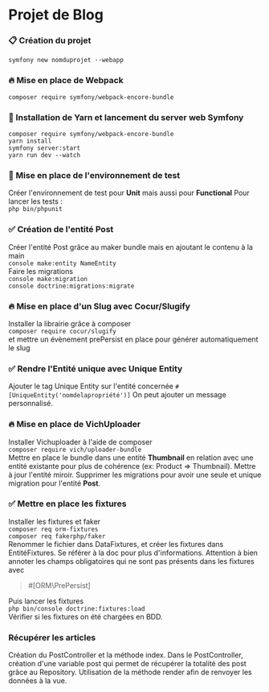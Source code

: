 # Projet de Blog 

### 📋 Création du projet
`symfony new nomduprojet --webapp`

### 🔥 Mise en place de Webpack
`composer require symfony/webpack-encore-bundle`

### 🔽 Installation de Yarn et lancement du server web Symfony 
`composer require symfony/webpack-encore-bundle` <br>
`yarn install` <br>
`symfony server:start` <br>
`yarn run dev --watch` <br>

### 📝 Mise en place de l'environnement de test
Créer l'environnement de test pour **Unit** mais aussi pour **Functional**
Pour lancer les tests : <br>
`php bin/phpunit`

### ✅ Création de l'entité Post
Créer l'entité Post grâce au maker bundle mais en ajoutant le contenu à la main <br>
`console make:entity NameEntity` <br>
Faire les migrations <br>
`console make:migration` <br>
`console doctrine:migrations:migrate`

### 🔥 Mise en place d'un Slug avec Cocur/Slugify
Installer la librairie grâce à composer <br>
`composer require cocur/slugify` <br>
et mettre un évènement prePersist en place pour générer automatiquement le slug

### ✅ Rendre l'Entité unique avec Unique Entity
Ajouter le tag Unique Entity sur l'entité concernée
`#[UniqueEntity('nomdelapropriété')]`
On peut ajouter un message personnalisé.

### 🔥 Mise en place de VichUploader
Installer Vichuploader à l'aide de composer <br>
`composer require vich/uploader-bundle` <br>
Mettre en place le bundle dans une entité **Thumbnail** en relation avec une entité existante pour plus de cohérence (ex: Product => Thumbnail).
Mettre à jour l'entité miroir. Supprimer les migrations pour avoir une seule et unique migration pour l'entité **Post**.

### ✅ Mettre en place les fixtures
Installer les fixtures et faker <br>
`composer req orm-fixtures` <br>
`composer req fakerphp/faker` <br>
Renommer le fichier dans DataFixtures, et créer les fixtures dans EntitéFixtures. Se référer à la doc pour plus d'informations.
Attention à bien annoter les champs obligatoires qui ne sont pas présents dans les fixtures avec
> #[ORM\PrePersist] <br>

Puis lancer les fixtures <br>
`php bin/console doctrine:fixtures:load` <br>
Vérifier si les fixtures on été chargées en BDD.

### Récupérer les articles
Création du PostController et la méthode index. Dans le PostController, création d'une variable post qui permet de récupérer
la totalité des post grâce au Repository. Utilisation de la méthode render afin de renvoyer les données à la vue.